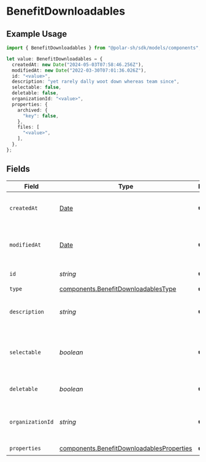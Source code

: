 # BenefitDownloadables

## Example Usage

```typescript
import { BenefitDownloadables } from "@polar-sh/sdk/models/components";

let value: BenefitDownloadables = {
  createdAt: new Date("2024-05-03T07:58:46.256Z"),
  modifiedAt: new Date("2022-03-30T07:01:36.026Z"),
  id: "<value>",
  description: "yet rarely dally woot down whereas team since",
  selectable: false,
  deletable: false,
  organizationId: "<value>",
  properties: {
    archived: {
      "key": false,
    },
    files: [
      "<value>",
    ],
  },
};
```

## Fields

| Field                                                                                                  | Type                                                                                                   | Required                                                                                               | Description                                                                                            |
| ------------------------------------------------------------------------------------------------------ | ------------------------------------------------------------------------------------------------------ | ------------------------------------------------------------------------------------------------------ | ------------------------------------------------------------------------------------------------------ |
| `createdAt`                                                                                            | [Date](https://developer.mozilla.org/en-US/docs/Web/JavaScript/Reference/Global_Objects/Date)          | :heavy_check_mark:                                                                                     | Creation timestamp of the object.                                                                      |
| `modifiedAt`                                                                                           | [Date](https://developer.mozilla.org/en-US/docs/Web/JavaScript/Reference/Global_Objects/Date)          | :heavy_check_mark:                                                                                     | Last modification timestamp of the object.                                                             |
| `id`                                                                                                   | *string*                                                                                               | :heavy_check_mark:                                                                                     | The ID of the benefit.                                                                                 |
| `type`                                                                                                 | [components.BenefitDownloadablesType](../../models/components/benefitdownloadablestype.md)             | :heavy_check_mark:                                                                                     | N/A                                                                                                    |
| `description`                                                                                          | *string*                                                                                               | :heavy_check_mark:                                                                                     | The description of the benefit.                                                                        |
| `selectable`                                                                                           | *boolean*                                                                                              | :heavy_check_mark:                                                                                     | Whether the benefit is selectable when creating a product.                                             |
| `deletable`                                                                                            | *boolean*                                                                                              | :heavy_check_mark:                                                                                     | Whether the benefit is deletable.                                                                      |
| `organizationId`                                                                                       | *string*                                                                                               | :heavy_check_mark:                                                                                     | The ID of the organization owning the benefit.                                                         |
| `properties`                                                                                           | [components.BenefitDownloadablesProperties](../../models/components/benefitdownloadablesproperties.md) | :heavy_check_mark:                                                                                     | N/A                                                                                                    |